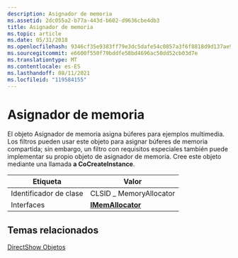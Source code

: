 ```yaml
---
description: Asignador de memoria
ms.assetid: 2dc055a2-b77a-443d-b602-d9636cbe4db3
title: Asignador de memoria
ms.topic: article
ms.date: 05/31/2018
ms.openlocfilehash: 9346cf35e9383ff79e3dc5dafe54c0857a3f6f8818d9d137ae92bd1e6f98977d
ms.sourcegitcommit: e6600f550f79bddfe58bd4696ac50dd52cb03d7e
ms.translationtype: MT
ms.contentlocale: es-ES
ms.lasthandoff: 08/11/2021
ms.locfileid: "119584155"
---
```

# <a name="memory-allocator"></a>Asignador de memoria

El objeto Asignador de memoria asigna búferes para ejemplos multimedia. Los filtros pueden usar este objeto para asignar búferes de memoria compartida; sin embargo, un filtro con requisitos especiales también puede implementar su propio objeto de asignador de memoria. Cree este objeto mediante una llamada **a CoCreateInstance**.



| Etiqueta | Valor |
|------------------|----------------------------------------|
| Identificador de clase | CLSID \_ MemoryAllocator                 |
| Interfaces       | [**IMemAllocator**](/windows/desktop/api/Strmif/nn-strmif-imemallocator) |



 

## <a name="related-topics"></a>Temas relacionados

<dl> <dt>

[DirectShow Objetos](directshow-objects.md)
</dt> </dl>

 

 



